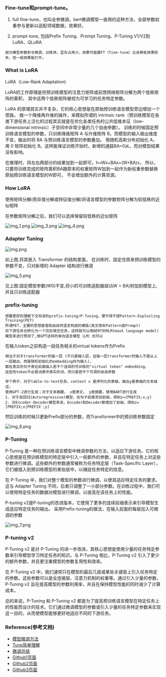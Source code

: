 ### Fine-tune和prompt-tune。
1. full fine-tune，也叫全参微调，bert微调模型一直用的这种方法，全部参数权重参与更新以适配领域数据，效果好。

2. prompt-tune, 包括Prefix Tuning、Prompt Tuning、P-Tuning V1/V2到LoRA、QLoRA
```
部分模型参数参与微调，训练快，显存占用少，效果可能跟FT（fine-tune）比会稍有效果损失，但一般效果能打平。
```

### What is LoRA
LoRA（Low-Rank Adaptation)

LoRA的工作原理是将预训练模型的注意力矩阵或前馈网络矩阵分解为两个低秩矩阵的乘积，
其中这两个低秩矩阵被视为可学习的任务特定参数。

LoRA 的原理其实并不复杂，它的核心思想是在原始预训练语言模型旁边增加一个旁路，
做一个降维再升维的操作，来模拟所谓的 intrinsic rank（预训练模型在各类下游任务上泛化的过程其实就是在优化各类任务的公共低维本征（low-dimensional intrinsic）子空间中非常少量的几个自由参数）。
训练的时候固定预训练语言模型的参数，只训练降维矩阵 A 与升维矩阵 B。而模型的输入输出维度不变，输出时将 BA 与预训练语言模型的参数叠加。
用随机高斯分布初始化 A，用 0 矩阵初始化 B。这样能保证训练开始时，新增的通路BA=0从，而对模型结果没有影响。

在推理时，将左右两部分的结果加到一起即可，h=Wx+BAx=(W+BA)x，
所以，只要将训练完成的矩阵乘积BA跟原本的权重矩阵W加到一起作为新权重参数替换原始预训练语言模型的W即可，
不会增加额外的计算资源。


### How LoRA
使用矩阵分解(奇异值分解或特征值分解)将语言模型的参数矩阵分解为较低秩的近似矩阵

在参数矩阵分解之后，我们可以选择保留较低秩的近似矩阵

![img_1.png](../../pict/大模型知识/lora/img_1.png)
![img_3.png](../../pict/大模型知识/lora/img_3.png)
![img_4.png](../../pict/大模型知识/lora/img_4.png)
### Adapter Tuning 

![img.png](../../pict/大模型知识/lora/img.png)

如上图,将其嵌入 Transformer 的结构里面，
在训练时，固定住原来预训练模型的参数不变，只对新增的 Adapter 结构进行微调

![img_5.png](../../pict/大模型知识/lora/img_5.png)

见上图:固定模型参数(W0)不变,将小的可训练适配器层(ΔW = BA)附加到模型上,并且只训练适配器


### prefix-tuning
```text
想要更好的理解下文将讲的prefix-tuning/P-Tuning，便不得不提Pattern-Exploiting Training(PET)
所谓PET，主要的思想是借助由自然语言构成的模版(英文常称Pattern或Prompt)
将下游任务也转化为一个完形填空任务，这样就可以用BERT的MLM(mask language model)模型来进行预测了,用GPT这样的单向语言模型（LM）也可以
```
在输入token之前构造一段任务相关的virtual tokens作为Prefix
```text
相当于对于transformer的每一层 (不只是输入层，且每一层transformer的输入不是从上一层输出，而是随机初始化的embedding作为输入)，
都在真实的句子表征前面插入若干个连续的可训练的"virtual token" embedding，
这些伪token不必是词表中真实的词，而只是若干个可调的自由参数
```
```text
举个例子，对于table-to-text任务，context x 是序列化的表格，输出y是表格的文本描述，
使用GPT-2进行生成；对于文本摘要， x是原文， y是摘要，使用BART进行生成
1. 对于自回归(Autoregressive)模型，在句子前面添加前缀，得到z=[PREFIX;x;y]
2. 对Encoder-Decoder模型来说，Encoder和Decoder都增加了前缀，得到z=[PREFIX;x∣PREFIX′;y]
```
然后训练的时候只更新Prefix部分的参数，而Transformer中的预训练参数固定

![img_6.png](../../pict/大模型知识/lora/img_6.png)


### P-Tuning 
P-Tuning 是一种在预训练语言模型中微调参数的方法，以适应下游任务。它的核心思想是在预训练模型的特定层中引入一些额外的参数，并且在特定任务上对这些参数进行微调。这些额外的参数通常被称为任务特定层（Task-Specific Layer），它们被插入到预训练模型的某些层中，以捕捉任务特定的信息。

在 P-Tuning 中，我们对整个模型的参数进行微调，以使其适应特定任务的要求。这与 Adapter Tuning 不同，后者只调整了一小部分参数。在训练过程中，我们可以使用特定任务的数据对模型进行微调，以提高在该任务上的性能。

P-tuning v2是P-tuning的改进版本，它使用了更多的连续前缀表示来引导模型生成适应特定任务的输出。
采用Prefix-tuning的做法，在输入前面的每层加入可微调的参数

![img_7.png](../../pict/大模型知识/lora/img_7.png)

### P-tuning v2

P-Tuning v2 是对 P-Tuning 的进一步改进，其核心思想是使用少量的任务特定参数来引导模型学习特定任务的知识。与 P-Tuning 相比，P-Tuning v2 引入了更少的额外参数，并且更注重模型的参数复用性和效率。

在 P-Tuning v2 中，我们通常只在模型的最后几层或某些关键层上引入任务特定的参数。这些参数可以是全连接层、注意力机制的权重等。通过引入少量的参数，P-Tuning v2 旨在提高模型的参数利用率，并且在保持模型性能的同时减少了计算成本。

总的来说，P-Tuning 和 P-Tuning v2 都是为了提高预训练语言模型在特定任务上的性能而设计的技术。它们通过微调模型的参数或引入少量的任务特定参数来实现这一目的，从而使模型能够更好地适应不同的下游任务。


### Reference(参考文档)

* [模型微调方法](https://blog.csdn.net/v_JULY_v/article/details/132116949)
* [Tune简单理解](https://zhuanlan.zhihu.com/p/660721012)
* [微调总结](https://www.zhihu.com/tardis/zm/art/627642632?source_id=1003)
* [Github1页面](https://github.com/aceliuchanghong/chatglm3_6b_finetune)
* [Github2页面](https://github.com/aceliuchanghong/chatglm3-base-tuning)
* [Github3页面](https://github.com/aceliuchanghong/llm-action)
